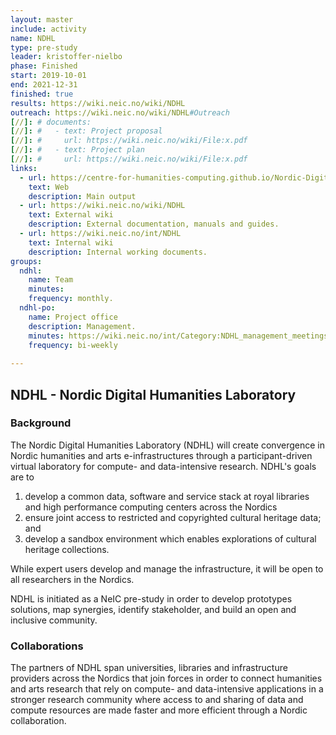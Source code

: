 ```yaml
---
layout: master
include: activity
name: NDHL
type: pre-study
leader: kristoffer-nielbo
phase: Finished
start: 2019-10-01
end: 2021-12-31
finished: true
results: https://wiki.neic.no/wiki/NDHL
outreach: https://wiki.neic.no/wiki/NDHL#Outreach
[//]: # documents:
[//]: #   - text: Project proposal
[//]: #     url: https://wiki.neic.no/wiki/File:x.pdf
[//]: #   - text: Project plan
[//]: #     url: https://wiki.neic.no/wiki/File:x.pdf
links:
  - url: https://centre-for-humanities-computing.github.io/Nordic-Digital-Humanities-Laboratory/
    text: Web
    description: Main output
  - url: https://wiki.neic.no/wiki/NDHL
    text: External wiki
    description: External documentation, manuals and guides.
  - url: https://wiki.neic.no/int/NDHL
    text: Internal wiki
    description: Internal working documents.
groups:
  ndhl:
    name: Team
    minutes:
    frequency: monthly.
  ndhl-po:
    name: Project office
    description: Management.
    minutes: https://wiki.neic.no/int/Category:NDHL_management_meetings
    frequency: bi-weekly
     
---
```

## NDHL - Nordic Digital Humanities Laboratory

### Background

The Nordic Digital Humanities Laboratory (NDHL) will create convergence in Nordic humanities and arts e-infrastructures through a participant-driven virtual laboratory for compute- and data-intensive research. NDHL's goals are to

1. develop a common data, software and service stack at royal libraries and high performance computing centers across the Nordics
2. ensure joint access to restricted and copyrighted cultural heritage data; and
3. develop a sandbox environment which enables explorations of cultural heritage collections.

While expert users develop and manage the infrastructure, it will be open to all researchers in the Nordics.

NDHL is initiated as a NeIC pre-study in order to develop prototypes solutions, map synergies, identify stakeholder, and build an open and inclusive community. 

### Collaborations
The partners of NDHL span universities, libraries and infrastructure providers across the Nordics that join forces in order to connect humanities and arts research that rely on compute- and data-intensive applications in a stronger research community where access to and sharing of data and compute resources are made faster and more efficient through a Nordic collaboration.
